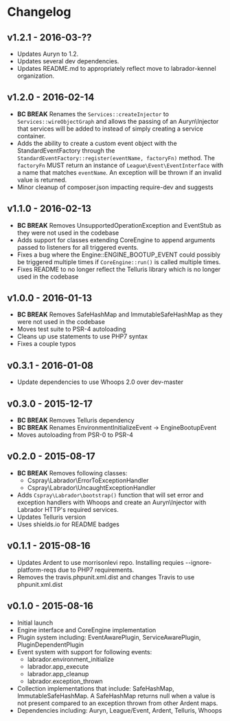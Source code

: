 # Changelog

## v1.2.1 - 2016-03-??

- Updates Auryn to 1.2.
- Updates several dev dependencies.
- Updates README.md to appropriately reflect move to labrador-kennel organization.

## v1.2.0 - 2016-02-14

- **BC BREAK** Renames the `Services::createInjector` to `Services::wireObjectGraph` and allows the passing of an Auryn\Injector 
  that services will be added to instead of simply creating a service container.
- Adds the ability to create a custom event object with the StandardEventFactory through the `StandardEventFactory::register(eventName, factoryFn)` 
  method. The `factoryFn` MUST return an instance of `League\Event\EventInterface` with a name that matches `eventName`. An 
  exception will be thrown if an invalid value is returned.
- Minor cleanup of composer.json impacting require-dev and suggests

## v1.1.0 - 2016-02-13

- **BC BREAK** Removes UnsupportedOperationException and EventStub as they were not used in the codebase
- Adds support for classes extending CoreEngine to append arguments passed to listeners for all triggered events.
- Fixes a bug where the Engine::ENGINE_BOOTUP_EVENT could possibly be triggered multiple times if `CoreEngine::run()` is
  called multiple times.
- Fixes README to no longer reflect the Telluris library which is no longer used in the codebase

## v1.0.0 - 2016-01-13

- **BC BREAK** Removes SafeHashMap and ImmutableSafeHashMap as they were not used in the codebase
- Moves test suite to PSR-4 autoloading
- Cleans up use statements to use PHP7 syntax
- Fixes a couple typos

## v0.3.1 - 2016-01-08

- Update dependencies to use Whoops 2.0 over dev-master

## v0.3.0 - 2015-12-17

- **BC BREAK** Removes Telluris dependency
- **BC BREAK** Renames EnvironmentInitializeEvent -> EngineBootupEvent
- Moves autoloading from PSR-0 to PSR-4

## v0.2.0 - 2015-08-17

- **BC BREAK** Removes following classes:
    - Cspray\Labrador\ErrorToExceptionHandler
    - Cspray\Labrador\UncaughtExceptionHandler
- Adds `Cspray\Labrador\bootstrap()` function that will set error and exception handlers
  with Whoops and create an Auryn\Injector with Labrador HTTP's required services.
- Updates Telluris version
- Uses shields.io for README badges

## v0.1.1 - 2015-08-16

- Updates Ardent to use morrisonlevi repo. Installing requies --ignore-platform-reqs due to
  PHP7 requirements.
- Removes the travis.phpunit.xml.dist and changes Travis to use phpunit.xml.dist

## v0.1.0 - 2015-08-16

- Initial launch
- Engine interface and CoreEngine implementation
- Plugin system including: EventAwarePlugin, ServiceAwarePlugin, PluginDependentPlugin
- Event system with support for following events:
    - labrador.environment_initialize
    - labrador.app_execute
    - labrador.app_cleanup
    - labrador.exception_thrown
- Collection implementations that include: SafeHashMap, ImmutableSafeHashMap. A SafeHashMap
  returns null when a value is not present compared to an exception thrown from other
  Ardent maps.
- Dependencies including: Auryn, League/Event, Ardent, Telluris, Whoops
